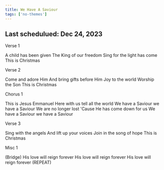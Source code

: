 ```yaml
---
title: We Have A Saviour
tags: ['no-themes']
---
```


## Last schedulued: Dec 24, 2023          

Verse 1

A child has been given
The King of our freedom
Sing for the light has come
This is Christmas

Verse 2

Come and adore Him
And bring gifts before Him
Joy to the world
Worship the Son
This is Christmas

Chorus 1

This is Jesus Emmanuel
Here with us tell all the world
We have a Saviour we have a Saviour
We are no longer lost
'Cause He has come down for us
We have a Saviour we have a Saviour

Verse 3

Sing with the angels
And lift up your voices
Join in the song of hope
This is Christmas

Misc 1

(Bridge)
His love will reign forever
His love will reign forever
His love will reign forever
(REPEAT)

